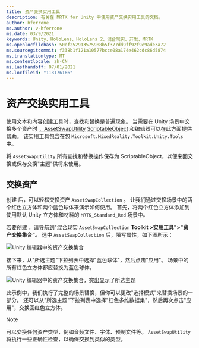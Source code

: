 ```yaml
---
title: 资产交换实用工具
description: 有关在 MRTK for Unity 中使用资产交换实用工具的文档。
author: hferrone
ms.author: v-hferrone
ms.date: 03/9/2021
keywords: Unity、HoloLens、HoloLens 2、混合现实、开发、MRTK
ms.openlocfilehash: 50ef252913575988b5f377dd9ff92f9e9ade3a72
ms.sourcegitcommit: f338b1f121a10577bcce08a174e462cdc86d5874
ms.translationtype: MT
ms.contentlocale: zh-CN
ms.lasthandoff: 07/01/2021
ms.locfileid: "113176166"
---
```

# <a name="asset-swap-utility"></a>资产交换实用工具

使用文本和内容创建工具时，查找和替换是普遍现象。 当需要在 Unity 场景中交换多个资产时 [，AssetSwapUtility](xref:Microsoft.MixedReality.Toolkit.Utilities.Editor.AssetSwapUtility) [ScriptableObject](https://docs.unity3d.com/Manual/class-ScriptableObject.html) 和编辑器可以在此方面提供帮助。 该实用工具包含在包 `Microsoft.MixedReality.Toolkit.Unity.Tools` 中。

将 `AssetSwapUtility` 所有查找和替换操作保存为 ScriptableObject，以便来回交换或保存交换"主题"供将来使用。

## <a name="swapping-assets"></a>交换资产

创建 后，可以轻松交换资产 `AssetSwapCollection` 。 让我们通过交换场景中的两个红色立方体和两个蓝色球体来演示如何使用。 首先，将两个红色立方体添加到使用默认 Unity 立方体和材料的 `MRTK_Standard_Red` 场景中。

若要创建 ，请导航到"混合现实 `AssetSwapCollection` **Toolkit >实用工具">"资产交换集合"。** 选中 `AssetSwapCollection` 后，填写属性，如下图所示：

![Unity 编辑器中的资产交换集合](images/asset-swap-img-01.png)

接下来，从"所选主题"下拉列表中选择"蓝色球体"，然后点击"应用"。 场景中的所有红色立方体都应替换为蓝色球体。

![Unity 编辑器中的资产交换集合，突出显示了所选主题](images/asset-swap-img-02.png)

此示例中，我们执行了完整的场景替换，但你可以更改"选择模式"来替换场景的一部分。 还可以从"所选主题"下拉列表中选择"红色多维数据集"，然后再次点击"应用"，交换回红色立方体。

> [!NOTE]
> 可以交换任何资产类型，例如音频文件、字体、预制文件等。 `AssetSwapUtility` 将执行一些正确性检查，以确保交换到类似的类型。
